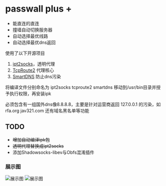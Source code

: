 # passwall plus +

- 能直连的直连
- 撞墙自动切换服务器
- 自动选择最优线路
- 自动选择最优dns返回
    
使用了以下开源项目
    
1. [ipt2socks](https://github.com/zfl9/ipt2socks)，透明代理   
2. [TcpRoute2](https://github.com/GameXG/TcpRoute2) 代理核心   
3. [SmartDNS](https://github.com/pymumu/smartdns) 防止dns污染  

将编译文件分别命名为 ipt2socks tcproute2 smartdns 移动到/usr/bin目录并授予执行权限，再安装ipk

必须包含有一组国外dns像8.8.8.8，主要是针对运营商返回 127.0.0.1 的污染，如 rfa.org jav321.com 还有域名黑名单等功能

## TODO
* ~~增加自动编译ipk包~~  
* ~~透明代理替换成ipt2socks~~  
* 添加Shadowsocks-libev与Obfs混淆插件
### 展示图
<img src="https://github.com/yiguihai/luci-app-passwall/raw/master/view/1.png" alt="展示图" title="查看图片" />
<img src="https://github.com/yiguihai/luci-app-passwall/raw/master/view/2.png" alt="展示图" title="查看图片" />
